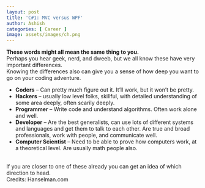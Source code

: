 ```yaml
---
layout: post
title: 'C#1: MVC versus WPF'
author: Ashish
categories: [ Career ]
image: assets/images/ch.png
---
```

<b>These words might all mean the same thing to you.</b> <br/>Perhaps you hear geek, nerd, and dweeb, but we all know these have very important differences. <br/>Knowing the differences also can give you a sense of how deep you want to go on your coding adventure.<br/>
<ul>
<li><b>Coders</b> – Can pretty much figure out it. It’ll work, but it won’t be pretty.</li>
<li><b>Hackers</b> – usually low level folks, skillful, with detailed understanding of some area deeply, often scarily deeply.</li>
<li><b>Programmer</b> – Write code and understand algorithms. Often work alone and well.</li>
<li><b>Developer</b> – Are the best generalists, can use lots of different systems and languages and get them to talk to each other. Are true and broad professionals, work with people, and communicate well.</li>
<li><b>Computer Scientist</b> – Need to be able to prove how computers work, at a theoretical level. Are usually math people also.</li>
</ul>
<br/>
If you are closer to one of these already you can get an idea of which direction to head.
<br/>
Credits: Hanselman.com
